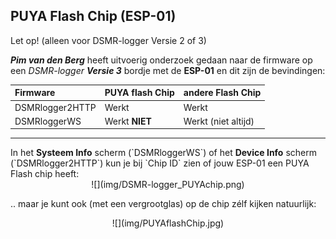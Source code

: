 ## PUYA Flash Chip (ESP-01)
<div class="admonition note">
<p class="admonition-title">Let op! (alleen voor DSMR-logger Versie 2 of 3)</p>
<i><b>Pim van den Berg</b></i> heeft uitvoerig onderzoek gedaan naar de firmware
op een <i>DSMR-logger <b>Versie 3</b></i> bordje met de <b>ESP-01</b> en dit zijn de 
bevindingen:
</div>

| Firmware        | PUYA flash Chip | andere Flash Chip |
|:----------------|:----------------|:------------------|
| DSMRlogger2HTTP | Werkt           | Werkt |
| DSMRloggerWS    | Werkt <b>NIET</b>  | Werkt (niet altijd) |

<hr>
In het <b>Systeem Info</b> scherm (`DSMRloggerWS`) of het <b>Device Info</b> 
scherm (`DSMRlogger2HTTP`) kun je bij `Chip ID` zien of jouw ESP-01 een PUYA Flash chip 
heeft:

<center> ![](img/DSMR-logger_PUYAchip.png) </center>

.. maar je kunt ook (met een vergrootglas) op de chip zélf kijken natuurlijk:
<center> ![](img/PUYAflashChip.jpg) </center>
